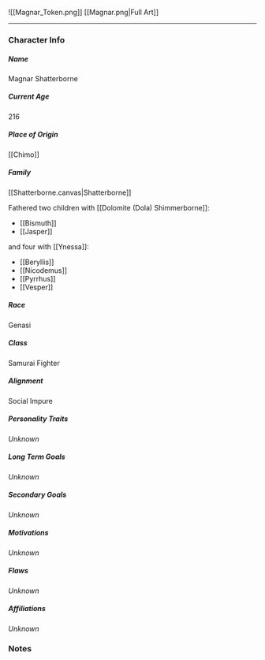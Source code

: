 ![[Magnar_Token.png]]
[[Magnar.png|Full Art]]

---
### Character Info

##### Name 
Magnar Shatterborne

##### Current Age
216

##### Place of Origin
[[Chimo]]

##### Family
[[Shatterborne.canvas|Shatterborne]]

Fathered two children with [[Dolomite (Dola) Shimmerborne]]:
- [[Bismuth]]
- [[Jasper]]

and four with [[Ynessa]]:
- [[Beryllis]]
- [[Nicodemus]]
- [[Pyrrhus]]
- [[Vesper]]

##### Race
Genasi

##### Class
Samurai Fighter

##### Alignment
Social Impure

##### Personality Traits
*Unknown*

##### Long Term Goals
*Unknown*


##### Secondary Goals
*Unknown*


##### Motivations
*Unknown*


##### Flaws
*Unknown*


##### Affiliations
*Unknown*

### Notes
